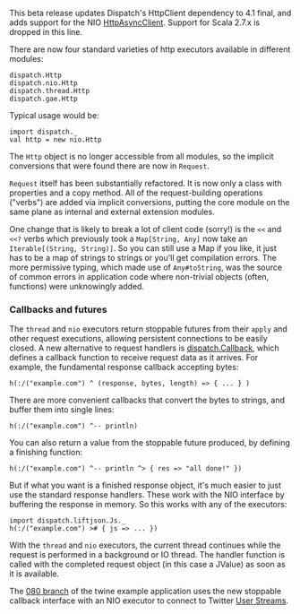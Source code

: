 This beta release updates Dispatch's HttpClient dependency to 4.1
final, and adds support for the NIO [HttpAsyncClient][async]. Support
for Scala 2.7.x is dropped in this line.

[async]: http://hc.apache.org/httpcomponents-asyncclient-dev/index.html

There are now four standard varieties of http executors available in
different modules:

    dispatch.Http
    dispatch.nio.Http
    dispatch.thread.Http
    dispatch.gae.Http

Typical usage would be:

    import dispatch._
    val http = new nio.Http

The `Http` object is no longer accessible from all modules, so the
implicit conversions that were found there are now in `Request`.

`Request` itself has been substantially refactored. It is now only a
class with properties and a copy method. All of the request-building
operations ("verbs") are added via implicit conversions, putting the
core module on the same plane as internal and external extension
modules.

One change that is likely to break a lot of client code (sorry!) is
the `<<` and `<<?` verbs which previously took a `Map[String, Any]`
now take an `Iterable[(String, String)]`. So you can still use a Map
if you like, it just has to be a map of strings to strings or you'll
get compilation errors. The more permissive typing, which made use of
`Any#toString`, was the source of common errors in application code
where non-trivial objects (often, functions) were unknowingly added.

### Callbacks and futures

The `thread` and `nio` executors return stoppable futures from their
`apply` and other request executions, allowing persistent connections
to be easily closed. A new alternative to request handlers is
[dispatch.Callback][callback], which defines a callback function to receive
request data as it arrives. For example, the fundamental response
callback accepting bytes:

[callback]: http://sourced.implicit.ly/net.databinder/dispatch-core/0.8.0.Beta3/dispatch/callbacks.scala.html

    h(:/("example.com") ^ (response, bytes, length) => { ... } )

There are more convenient callbacks that convert the bytes to strings,
and buffer them into single lines:

    h(:/("example.com") ^-- println)

You can also return a value from the stoppable future produced, by
defining a finishing function:

    h(:/("example.com") ^-- println ^> { res => "all done!" })

But if what you want is a finished response object, it's much easier
to just use the standard response handlers. These work with the NIO
interface by buffering the response in memory. So this works with any
of the executors:

    import dispatch.liftjson.Js._
    h(:/("example.com") ># { js => ... })

With the `thread` and `nio` executors, the current thread continues
while the request is performed in a background or IO thread. The
handler function is called with the completed request object (in this
case a JValue) as soon as it is available.

The [080 branch][twine] of the twine example application uses the new
stoppable callback interface with an NIO executor to connect to
Twitter [User Streams](http://dev.twitter.com/pages/user_streams).

[twine]: https://github.com/n8han/dispatch-twine/blob/080/src/main/scala/twine/Twine.scala#L68
